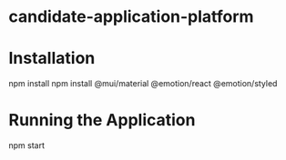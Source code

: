 # candidate-application-platform

# Installation
  npm install
  npm install @mui/material @emotion/react @emotion/styled
# Running the Application
  npm start
